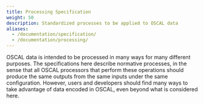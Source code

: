 ```yaml
---
title: Processing Specification
weight: 50
description: Standardized processes to be applied to OSCAL data
aliases:
  - /documentation/specification/
  - /documentation/processing/
---
```


OSCAL data is intended to be processed in many ways for many different purposes. The specifications here describe normative processes, in the sense that all OSCAL processors that perform these operations should produce the same outputs from the same inputs under the same configuration. However, users and developers should find many ways to take advantage of data encoded in OSCAL, even beyond what is considered here.
